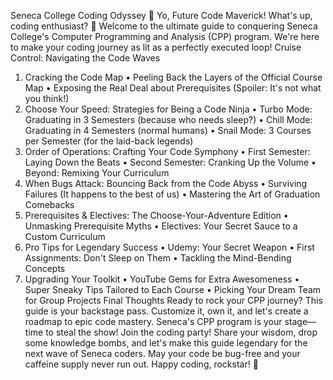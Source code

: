 Seneca College Coding Odyssey 🚀
Yo, Future Code Maverick!
What's up, coding enthusiast? 🤘 Welcome to the ultimate guide to conquering Seneca College's Computer Programming and Analysis (CPP) program. We're here to make your coding journey as lit as a perfectly executed loop!
Cruise Control: Navigating the Code Waves
1. Cracking the Code Map
•	Peeling Back the Layers of the Official Course Map
•	Exposing the Real Deal about Prerequisites (Spoiler: It's not what you think!)
2. Choose Your Speed: Strategies for Being a Code Ninja
•	Turbo Mode: Graduating in 3 Semesters (because who needs sleep?)
•	Chill Mode: Graduating in 4 Semesters (normal humans)
•	Snail Mode: 3 Courses per Semester (for the laid-back legends)
3. Order of Operations: Crafting Your Code Symphony
•	First Semester: Laying Down the Beats
•	Second Semester: Cranking Up the Volume
•	Beyond: Remixing Your Curriculum
4. When Bugs Attack: Bouncing Back from the Code Abyss
•	Surviving Failures (It happens to the best of us)
•	Mastering the Art of Graduation Comebacks
5. Prerequisites & Electives: The Choose-Your-Adventure Edition
•	Unmasking Prerequisite Myths
•	Electives: Your Secret Sauce to a Custom Curriculum
6. Pro Tips for Legendary Success
•	Udemy: Your Secret Weapon
•	First Assignments: Don't Sleep on Them
•	Tackling the Mind-Bending Concepts
7. Upgrading Your Toolkit
•	YouTube Gems for Extra Awesomeness
•	Super Sneaky Tips Tailored to Each Course
•	Picking Your Dream Team for Group Projects
Final Thoughts
Ready to rock your CPP journey? This guide is your backstage pass. Customize it, own it, and let's create a roadmap to epic code mastery. Seneca's CPP program is your stage—time to steal the show!
Join the coding party! Share your wisdom, drop some knowledge bombs, and let's make this guide legendary for the next wave of Seneca coders.
May your code be bug-free and your caffeine supply never run out. Happy coding, rockstar! 🚀


